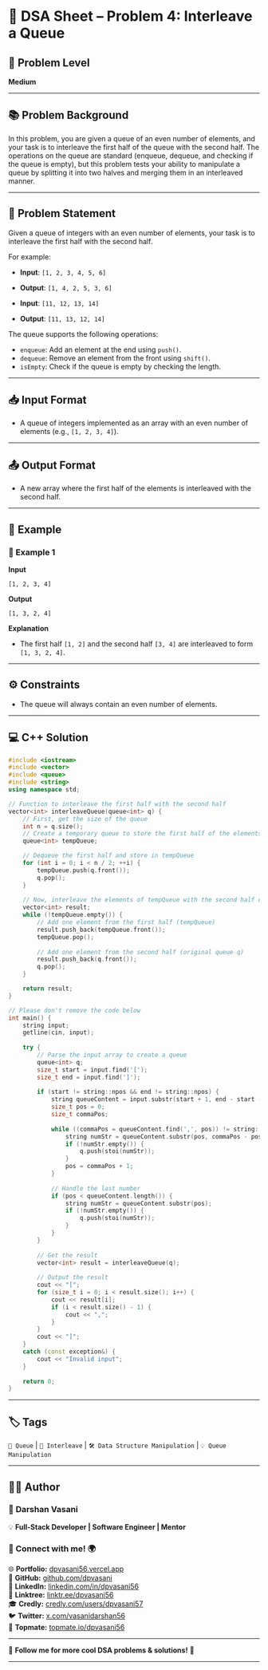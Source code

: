 # 🧩 DSA Sheet – Problem 4: Interleave a Queue

## 🎯 Problem Level  
**Medium**

---

## 📚 Problem Background  

In this problem, you are given a queue of an even number of elements, and your task is to interleave the first half of the queue with the second half. The operations on the queue are standard (enqueue, dequeue, and checking if the queue is empty), but this problem tests your ability to manipulate a queue by splitting it into two halves and merging them in an interleaved manner.

---

## 📝 Problem Statement  

Given a queue of integers with an even number of elements, your task is to interleave the first half with the second half.

For example:
- **Input**: `[1, 2, 3, 4, 5, 6]`
- **Output**: `[1, 4, 2, 5, 3, 6]`

- **Input**: `[11, 12, 13, 14]`
- **Output**: `[11, 13, 12, 14]`

The queue supports the following operations:
- `enqueue`: Add an element at the end using `push()`.
- `dequeue`: Remove an element from the front using `shift()`.
- `isEmpty`: Check if the queue is empty by checking the length.

---

## 📥 Input Format  

- A queue of integers implemented as an array with an even number of elements (e.g., `[1, 2, 3, 4]`).

---

## 📤 Output Format  

- A new array where the first half of the elements is interleaved with the second half.

---

## 🧪 Example  

### 🔹 Example 1  

**Input**  
```
[1, 2, 3, 4]
```

**Output**  
```
[1, 3, 2, 4]
```

**Explanation**  
- The first half `[1, 2]` and the second half `[3, 4]` are interleaved to form `[1, 3, 2, 4]`.

---

## ⚙️ Constraints  

- The queue will always contain an even number of elements.

---

## 💻 C++ Solution  

```cpp
#include <iostream>
#include <vector>
#include <queue>
#include <string>
using namespace std;

// Function to interleave the first half with the second half
vector<int> interleaveQueue(queue<int> q) {
    // First, get the size of the queue
    int n = q.size();
    // Create a temporary queue to store the first half of the elements
    queue<int> tempQueue;

    // Dequeue the first half and store in tempQueue
    for (int i = 0; i < n / 2; ++i) {
        tempQueue.push(q.front());
        q.pop();
    }
    
    // Now, interleave the elements of tempQueue with the second half of q
    vector<int> result;
    while (!tempQueue.empty()) {
        // Add one element from the first half (tempQueue)
        result.push_back(tempQueue.front());
        tempQueue.pop();
        
        // Add one element from the second half (original queue q)
        result.push_back(q.front());
        q.pop();
    }

    return result;
}

// Please don't remove the code below
int main() {
    string input;
    getline(cin, input);
    
    try {
        // Parse the input array to create a queue
        queue<int> q;
        size_t start = input.find('[');
        size_t end = input.find(']');
        
        if (start != string::npos && end != string::npos) {
            string queueContent = input.substr(start + 1, end - start - 1);
            size_t pos = 0;
            size_t commaPos;
            
            while ((commaPos = queueContent.find(',', pos)) != string::npos) {
                string numStr = queueContent.substr(pos, commaPos - pos);
                if (!numStr.empty()) {
                    q.push(stoi(numStr));
                }
                pos = commaPos + 1;
            }
            
            // Handle the last number
            if (pos < queueContent.length()) {
                string numStr = queueContent.substr(pos);
                if (!numStr.empty()) {
                    q.push(stoi(numStr));
                }
            }
        }
        
        // Get the result
        vector<int> result = interleaveQueue(q);
        
        // Output the result
        cout << "[";
        for (size_t i = 0; i < result.size(); i++) {
            cout << result[i];
            if (i < result.size() - 1) {
                cout << ",";
            }
        }
        cout << "]";
    }
    catch (const exception&) {
        cout << "Invalid input";
    }
    
    return 0;
}
```

---

## 🏷️ Tags  
`🔢 Queue` | `🔀 Interleave` | `🛠️ Data Structure Manipulation` | `💡 Queue Manipulation`

---
## 👨‍💻 Author  

### 🚀 **Darshan Vasani**  
💡 **Full-Stack Developer | Software Engineer | Mentor**    

### 🔗 Connect with me! 🌍  
🌐 **Portfolio:** [dpvasani56.vercel.app](https://dpvasani56.vercel.app/)  
🐙 **GitHub:** [github.com/dpvasani](https://github.com/dpvasani)  
💼 **LinkedIn:** [linkedin.com/in/dpvasani56](https://www.linkedin.com/in/dpvasani56/)  
🌳 **Linktree:** [linktr.ee/dpvasani56](https://linktr.ee/dpvasani56)  
🎓 **Credly:** [credly.com/users/dpvasani57](https://www.credly.com/users/dpvasani57/)  
🐦 **Twitter:** [x.com/vasanidarshan56](https://x.com/vasanidarshan56)  
📢 **Topmate:** [topmate.io/dpvasani56](https://topmate.io/dpvasani56)  

---

🚀 **Follow me for more cool DSA problems & solutions!** 🌟  

---  

